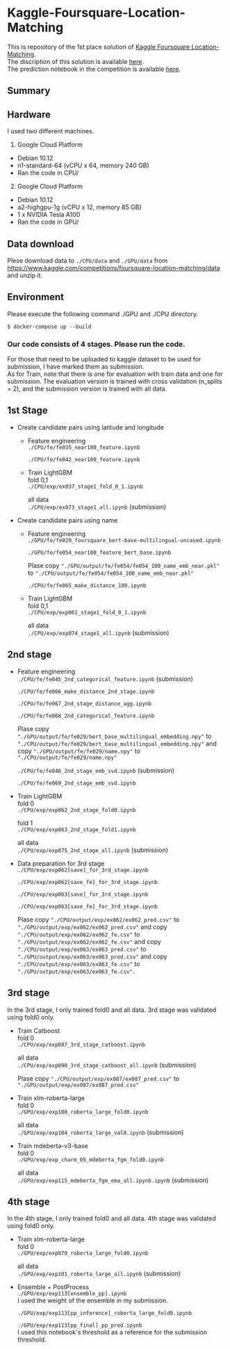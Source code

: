 # Kaggle-Foursquare-Location-Matching
This is repository of the 1st place solution of [Kaggle Foursquare Location-Matching](https://www.kaggle.com/competitions/foursquare-location-matching).</br>
The discription of this solution is available [here](https://www.kaggle.com/competitions/foursquare-location-matching/discussion/336055).</br>
The prediction notebook in the competition is available [here](https://www.kaggle.com/code/takoihiraokazu/sub-ex73-74-75-ex104-115-90-101-merge-train3).

## Summary

## Hardware
I used two different machines.
1. Google Cloud Platform
- Debian 10.12
- n1-standard-64 (vCPU x 64, memory 240 GB)
- Ran the code in CPU/
2. Google Cloud Platform
- Debian 10.12
- a2-highgpu-1g (vCPU x 12, memory 85 GB)
- 1 x NVIDIA Tesla A100
- Ran the code in GPU/

## Data download
Plese download data to `./CPU/data` and `./GPU/data` from https://www.kaggle.com/competitions/foursquare-location-matching/data and unzip it.

## Environment
Please execute the following command ./GPU and ./CPU directory.
```
$ docker-compose up --build
```

### Our code consists of 4 stages. Please run the code.
For those that need to be uploaded to kaggle dataset to be used for submission, I have marked them as submission.</br>
 As for Train, note that there is one for evaluation with train data and one for submission. The evaluation version is trained with cross validation (n_splits = 2), and the submission version is trained with all data.
## 1st Stage
- Create candidate pairs using latitude and longitude
    - Feature engineering</br>
        ``` ./CPU/fe/fe035_near100_feature.ipynb ```</br>

        ``` ./CPU/fe/fe042_near100_feature.ipynb ```
    - Train LightGBM</br>
        fold 0,1</br>
        ```./CPU/exp/ex037_stage1_fold_0_1.ipynb ```</br>

        all data</br>
        ``` ./CPU/exp/ex073_stage1_all.ipynb ``` (submission) </br>
        
- Create candidate pairs using name
    - Feature engineering</br>
        ``` ./GPU/fe/fe029_foursquare_bert-base-multilingual-uncased.ipynb ``` </br>

        ``` ./GPU/fe/fe054_near100_feature_bert_base.ipynb ```</br>
    
      Plase copy ```"./GPU/output/fe/fe054/fe054_100_name_emb_near.pkl"``` to ```"./CPU/output/fe/fe054/fe054_100_name_emb_near.pkl"```

        ``` ./CPU/fe/fe065_make_distance_100.ipynb  ```
    - Train LightGBM</br>
        fold 0,1</br>
        ``` ./CPU/exp/exp061_stage1_fold_0_1.ipynb ```</br>
        
        all data</br>
        ``` ./CPU/exp/exp074_stage1_all.ipynb ``` (submission) </br>

## 2nd stage
- Feature engineering</br>
     ``` ./CPU/fe/fe045_2nd_categorical_feature.ipynb ``` (submission)</br>

    ```./CPU/fe/fe066_make_distance_2nd_stage.ipynb ```</br>

    ```./CPU/fe/fe067_2nd_stage_distance_agg.ipynb```</br>

    ```./CPU/fe/fe068_2nd_categorical_feature.ipynb```</br>

    Plase copy ```"./GPU/output/fe/fe029/bert_base_multilingual_embedding.npy"``` to ```"./CPU/output/fe/fe029/bert_base_multilingual_embedding.npy"``` and copy ```"./GPU/output/fe/fe029/name.npy"``` to ```"./CPU/output/fe/fe029/name.npy"```

    ```./CPU/fe/fe046_2nd_stage_emb_svd.ipynb``` (submission)</br>

    ```./CPU/fe/fe069_2nd_stage_emb_svd.ipynb```</br>
- Train LightGBM</br>
    fold 0</br>
    ```./CPU/exp/exp062_2nd_stage_fold0.ipynb```</br>

    fold 1</br>
    ```./CPU/exp/exp063_2nd_stage_fold1.ipynb```</br>
    
    all data</br>
    ```./CPU/exp/exp075_2nd_stage_all.ipynb``` (submission)</br>

- Data preparation for 3rd stage
    ```./CPU/exp/exp062[save]_for_3rd_stage.ipynb```</br>

    ```./CPU/exp/exp062[save_fe]_for_3rd_stage.ipynb```</br>

    ```./CPU/exp/exp063[save]_for_3rd_stage.ipynb```</br>

    ```./CPU/exp/exp063[save_fe]_for_3rd_stage.ipynb```</br>

    Plase copy ```"./CPU/output/exp/ex062/ex062_pred.csv"``` to ```"./GPU/output/exp/ex062/ex062_pred.csv"``` and copy ```"./CPU/output/exp/ex062/ex062_fe.csv"``` to ```"./GPU/output/exp/ex062/ex062_fe.csv"``` and copy ```"./CPU/output/exp/ex063/ex063_pred.csv"``` to ```"./GPU/output/exp/ex063/ex063_pred.csv"``` and copy ```"./CPU/output/exp/ex063/ex063_fe.csv"``` to ```"./GPU/output/exp/ex063/ex063_fe.csv"```.

## 3rd stage
In the 3rd stage, I only trained fold0 and all data. 3rd stage was validated using fold0 only.
- Train Catboost </br>
    fold 0</br> 
    ```./CPU/exp/exp087_3rd_stage_catboost.ipynb```</br>

    all data </br>
    ```./CPU/exp/exp090_3rd_stage_catboost_all.ipynb``` (submission)</br>

    Plase copy ```"./CPU/output/exp/ex087/ex087_pred.csv"``` to ```"./GPU/output/exp/ex087/ex087_pred.csv"```


- Train xlm-roberta-large </br>
    fold 0</br>
    ```./GPU/exp/exp100_roberta_large_fold0.ipynb```</br>

    all data</br>
    ```./GPU/exp/exp104_roberta_large_val0.ipynb``` (submission)

- Train mdeberta-v3-base</br>
    fold 0 </br>
    ```./GPU/exp/exp_charm_05_mdeberta_fgm_fold0.ipynb```</br>

    all data</br>
    ```./GPU/exp/exp115_mdeberta_fgm_ema_all.ipynb.ipynb``` (submission)</br>

## 4th stage
In the 4th stage, I only trained fold0 and all data. 4th stage was validated using fold0 only.
- Train xlm-roberta-large </br>
    fold 0 </br>
    ```./GPU/exp/exp070_roberta_large_fold0.ipynb```

    all data </br>
    ```./GPU/exp/exp101_roberta_large_all.ipynb``` (submission)

- Ensemble + PostProcess</br>
    ```./GPU/exp/exp113[ensemble_pp].ipynb```</br>
         I used the weight of the ensemble in my submission.
    
    ```./GPU/exp/exp113[pp_inference]_roberta_large_fold0.ipynb```</br>

    ```./GPU/exp/exp113[pp_final]_pp_pred.ipynb```</br>
        I used this notebook's threshold as a reference for the submission threshold.








    








